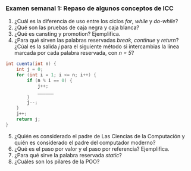 ### Examen semanal 1: Repaso de algunos conceptos de ICC ###

1. ¿Cuál es la diferencia de uso entre los ciclos _for_, _while_ y _do-while_?
2. ¿Qué son las pruebas de caja negra y caja blanca?
3. ¿Qué es cansting y promotion? Ejemplifica.
4. ¿Para qué sirven las palabras reservadas _break_, _continue_ y _return_? ¿Cúal es la salida _j_ para el siguiente método si intercambias la línea marcada por cada palabra reservada, con _n = 5_?
```java
int cuenta(int n) {
    int j = 0;
    for (int i = 1; i <= n; i++) {
        if (n % i == 0) {
            j++;
            ______
        }
        j--;
    }
    j++;
    return j;
}
```
5. ¿Quién es considerado el padre de Las Ciencias de la Computación y quién es considerado el padre del computador moderno?
6. ¿Qué es el paso por valor y el paso por referencia? Ejemplifica.
7. ¿Para qué sirve la palabra reservada _static_?
8. ¿Cuáles son los pilares de la POO?
